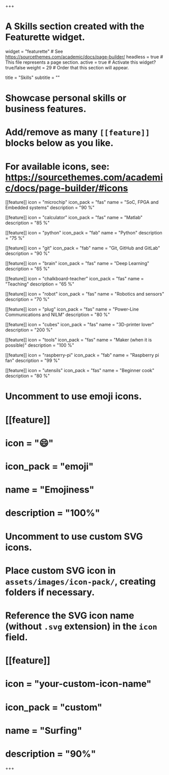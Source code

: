 +++
# A Skills section created with the Featurette widget.
widget = "featurette"  # See https://sourcethemes.com/academic/docs/page-builder/
headless = true  # This file represents a page section.
active = true  # Activate this widget? true/false
weight = 29  # Order that this section will appear.

title = "Skills"
subtitle = ""

# Showcase personal skills or business features.
# 
# Add/remove as many `[[feature]]` blocks below as you like.
# 
# For available icons, see: https://sourcethemes.com/academic/docs/page-builder/#icons

[[feature]]
  icon = "microchip"
  icon_pack = "fas"
  name = "SoC, FPGA and Embedded systems"
  description = "90 %" 
  
[[feature]]
  icon = "calculator"
  icon_pack = "fas"
  name = "Matlab"
  description = "85 %"
    
[[feature]]
  icon = "python"
  icon_pack = "fab"
  name = "Python"
  description = "75 %"
    
[[feature]]
  icon = "git"
  icon_pack = "fab"
  name = "Git, GitHub and GitLab"
description = "90 %" 
  
[[feature]]
  icon = "brain"
  icon_pack = "fas"
  name = "Deep Learning"
  description = "65 %" 
  
[[feature]]
  icon = "chalkboard-teacher"
  icon_pack = "fas"
  name = "Teaching"
  description = "65 %" 
  
[[feature]]
  icon = "robot"
  icon_pack = "fas"
  name = "Robotics and sensors"
  description = "70 %"
  
[[feature]]
  icon = "plug"
  icon_pack = "fas"
  name = "Power-Line Communications and NILM"
  description = "80 %"
 
[[feature]]
  icon = "cubes"
  icon_pack = "fas"
  name = "3D-printer lover"
  description = "200 %"
  
[[feature]]
  icon = "tools"
  icon_pack = "fas"
  name = "Maker (when it is possible)"
  description = "100 %"

[[feature]]
  icon = "raspberry-pi"
  icon_pack = "fab"
  name = "Raspberry pi fan"
  description = "99 %"
  
[[feature]]
  icon = "utensils"
  icon_pack = "fas"
  name = "Beginner cook"
  description = "80 %"

  
# Uncomment to use emoji icons.
# [[feature]]
#  icon = ":smile:"
#  icon_pack = "emoji"
#  name = "Emojiness"
#  description = "100%"  

# Uncomment to use custom SVG icons.
# Place custom SVG icon in `assets/images/icon-pack/`, creating folders if necessary.
# Reference the SVG icon name (without `.svg` extension) in the `icon` field.
# [[feature]]
#  icon = "your-custom-icon-name"
#  icon_pack = "custom"
#  name = "Surfing"
#  description = "90%"

+++
